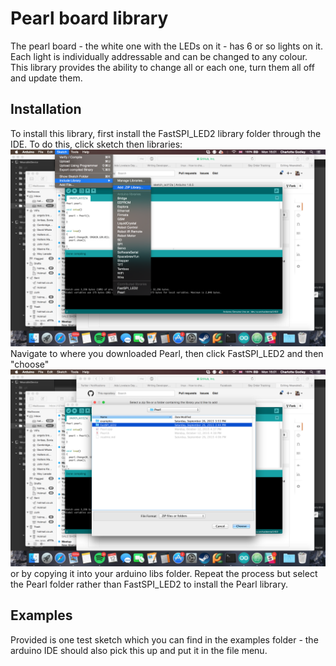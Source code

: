 # Pearl board library
The pearl board - the white one with the LEDs on it - has 6 or so lights on it. Each light is individually addressable and can be changed to any colour.
This library provides the ability to change all or each one, turn them all off and update them.
## Installation
To install this library, first install the FastSPI_LED2 library folder through the IDE. To do this, click sketch then libraries:
![](library_install.png)
Navigate to where you downloaded Pearl, then click FastSPI_LED2 and then "choose"
![](find_folder.png)
or by copying it into your arduino libs folder. Repeat the process but select the Pearl folder rather than FastSPI_LED2 to install the Pearl library.
## Examples
Provided is one test sketch which you can find in the examples folder - the arduino IDE should also pick this up and put it in the file menu. 
